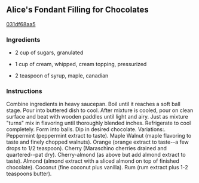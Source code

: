 ## Alice's Fondant Filling for Chocolates

[031df68aa5](http://www.food.com/recipe/alices-fondant-filling-for-chocolates-198030)

### Ingredients

 - 2 cup of sugars, granulated

 - 1 cup of cream, whipped, cream topping, pressurized

 - 2 teaspoon of syrup, maple, canadian

### Instructions

Combine ingredients in heavy saucepan. Boil until it reaches a soft ball stage. Pour into buttered dish to cool. After mixture is cooled, pour on clean surface and beat with wooden paddles until light and airy. Just as mixture "turns" mix in flavoring until thoroughly blended inches. Refrigerate to cool completely. Form into balls. Dip in desired chocolate. Variations:. Peppermint (peppermint extract to taste). Maple Walnut (maple flavoring to taste and finely chopped walnuts). Orange (orange extract to taste--a few drops to 1/2 teaspoon). Cherry (Maraschino cherries drained and quartered--pat dry). Cherry-almond (as above but add almond extract to taste). Almond (almond extract with a sliced almond on top of finished chocolate). Coconut (fine coconut plus vanilla). Rum (rum extract plus 1-2 teaspoons butter).